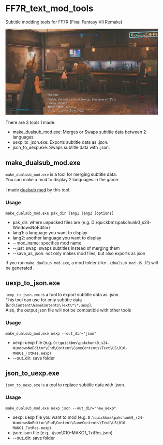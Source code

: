 # FF7R_text_mod_tools
Subtitle modding tools for FF7R (Final Fantasy VII Remake)<br>

<img src = "image/ff7r_dualsub_sample.jpg" width=600>

There are 3 tools I made.

- make_dualsub_mod.exe: Merges or Swaps subtitle data between 2 languages.
- uexp_to_json.exe: Exports subtitle data as .json.
- json_to_uexp.exe: Swaps subtitle data with .json.

## make_dualsub_mod.exe
`make_dualsub_mod.exe` is a tool for merging subtitle data.<br>
You can make a mod to display 2 languages in the game.<br>
<br>
I made [dualsub mod](https://www.nexusmods.com/finalfantasy7remake/mods/57) by this tool.<br>

### Usage

```
make_dualsub_mod.exe pak_dir lang1 lang2 [options]
```
- pak_dir: where unpacked files are (e.g. D:\quickbms\pakchunk0_s24-WindowsNoEditor)
- lang1: a language you want to display
- lang2: another language you want to display
- --mod_name: specifies mod name
- --just_swap: swaps subtitles instead of merging them
- --save_as_json: not only makes mod files, but also exports as json

If you run `make_dualsub_mod.exe`, a mod folder (like `.\dualsub_mod_US_JP`) will be generated .

## uexp_to_json.exe
`uexp_to_json.exe` is a tool to export subtitle data as .json.<br>
This tool can use for only subtitle data (`End\Content\GameContents\Text\*\*.uexp`).<br>
Also, the output json file will not be compatible with other tools<br>
### Usage

```
make_dualsub_mod.exe uexp --out_dir="json"
```
- uexp: uexp file (e.g. `D:\quickbms\pakchunk0_s24-WindowsNoEditor\End\Content\GameContents\Text\US\010-MAKO1_TxtRes.uexp`)
- --out_dir: save folder

## json_to_uexp.exe
`json_to_uexp.exe` is a tool to replace subtitle data with .json.<br>

### Usage

```
make_dualsub_mod.exe uexp json --out_dir="new_uexp"
```
- uexp: uexp file you want to mod (e.g. `D:\quickbms\pakchunk0_s24-WindowsNoEditor\End\Content\GameContents\Text\US\010-MAKO1_TxtRes.uexp`)
- json: json file (e.g. .\json\010-MAKO1_TxtRes.json)
- --out_dir: save folder
